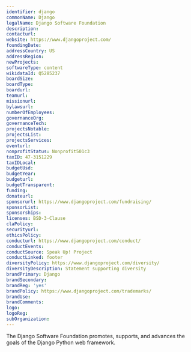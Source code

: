 ```yaml
---
identifier: django
commonName: Django
legalName: Django Software Foundation
description:
contacturl:
website: https://www.djangoproject.com/
foundingDate:
addressCountry: US
addressRegion:
newProjects:
softwareType: content
wikidataId: Q5285237
boardSize:
boardType:
boardurl:
teamurl:
missionurl:
bylawsurl:
numberOfEmployees:
governanceOrg:
governanceTech:
projectsNotable:
projectsList:
projectsServices:
eventurl:
nonprofitStatus: Nonprofit501c3
taxID: 47-3151229
taxIDLocal:
budgetUsd:
budgetYear:
budgeturl:
budgetTransparent:
funding:
donateurl:
sponsorurl: https://www.djangoproject.com/fundraising/
sponsorList:
sponsorships:
licenses: BSD-3-Clause
claPolicy:
securityurl:
ethicsPolicy:
conducturl: https://www.djangoproject.com/conduct/
conductEvents:
conductSource: Speak Up! Project
conductLinked: footer
diversityPolicy: https://www.djangoproject.com/diversity/
diversityDescription: Statement supporting diversity
brandPrimary: Django
brandSecondary:
brandReg: 'yes'
brandPolicy: https://www.djangoproject.com/trademarks/
brandUse:
brandComments:
logo:
logoReg:
subOrganization:
---
```


The Django Software Foundation promotes, supports, and advances the goals of the Django Python web framework.
